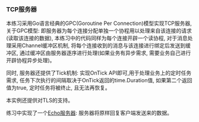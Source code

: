 ### TCP服务器

本练习采用Go语言经典的GPC(Goroutine Per Connection)模型实现TCP服务器, 关于GPC模型: 即服务器为每个连接分配单独一个协程用以处理来自该连接的请求(读取该连接的数据), 本练习中的代码同样为每个连接开辟一个读协程, 对于消息处理采用Channel缓冲区机制, 将每个连接收到的消息与该连接进行绑定后发送到缓冲区, 通过缓冲区由服务器逐序进行处理(如果业务有异步需求, 需要业务自己进行开辟协程异步处理)。

同时, 服务器还提供了Tick机制: 实现OnTick API即可,用于处理业务上的定时任务需求, 任务下次执行的间隔取决于OnTick返回的time.Duration值, 如果第二个返回值为true, 定时任务将被终止, 且无法再恢复。

本实例还提供对TLS的支持。

练习中实现了一个[Echo服务器](https://github.com/pyihe/go-example/tree/master/tcp/echo): 服务器将原样回复客户端发送来的数据。
